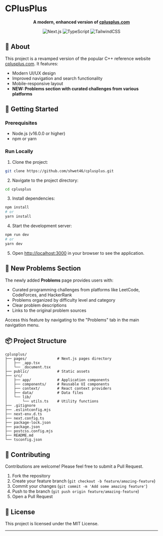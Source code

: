 # CPlusPlus

<div align="center">

**A modern, enhanced version of [cplusplus.com](https://cplusplus.com/)**
  
![Next.js](https://img.shields.io/badge/Next.js-000000?logo=nextdotjs&logoColor=white)
![TypeScript](https://img.shields.io/badge/TypeScript-3178C6?logo=typescript&logoColor=white)
![TailwindCSS](https://img.shields.io/badge/TailwindCSS-06B6D4?logo=tailwindcss&logoColor=white)

</div>

## 📝 About

This project is a revamped version of the popular C++ reference website [cplusplus.com](https://cplusplus.com/). It features:

- Modern UI/UX design
- Improved navigation and search functionality
- Mobile-responsive layout
- **NEW: Problems section with curated challenges from various platforms**

## 🚀 Getting Started

### Prerequisites

- Node.js (v16.0.0 or higher)
- npm or yarn

### Run Locally

1. Clone the project:

```bash
git clone https://github.com/shwet46/cplusplus.git
```

2. Navigate to the project directory:

```bash
cd cplusplus
```

3. Install dependencies:

```bash
npm install
# or
yarn install
```

4. Start the development server:

```bash
npm run dev
# or
yarn dev
```

5. Open [http://localhost:3000](http://localhost:3000) in your browser to see the application.

## 🧩 New Problems Section

The newly added **Problems** page provides users with:

- Curated programming challenges from platforms like LeetCode, CodeForces, and HackerRank
- Problems organized by difficulty level and category
- Clear problem descriptions
- Links to the original problem sources

Access this feature by navigating to the "Problems" tab in the main navigation menu.

## 📦 Project Structure

```
cplusplus/
├── pages/              # Next.js pages directory
│   ├── _app.tsx
│   └── _document.tsx
├── public/             # Static assets
├── src/
│   ├── app/            # Application components
│   ├── components/     # Reusable UI components
│   ├── context/        # React context providers
│   ├── data/           # Data files
│   └── lib/
│       └── utils.ts    # Utility functions
├── .gitignore
├── .eslintconfig.mjs
├── next-env.d.ts
├── next.config.ts
├── package-lock.json
├── package.json
├── postcss.config.mjs
├── README.md
└── tsconfig.json
```

## 🔧 Contributing

Contributions are welcome! Please feel free to submit a Pull Request.

1. Fork the repository
2. Create your feature branch (`git checkout -b feature/amazing-feature`)
3. Commit your changes (`git commit -m 'Add some amazing feature'`)
4. Push to the branch (`git push origin feature/amazing-feature`)
5. Open a Pull Request

## 📄 License

This project is licensed under the MIT License.

---
